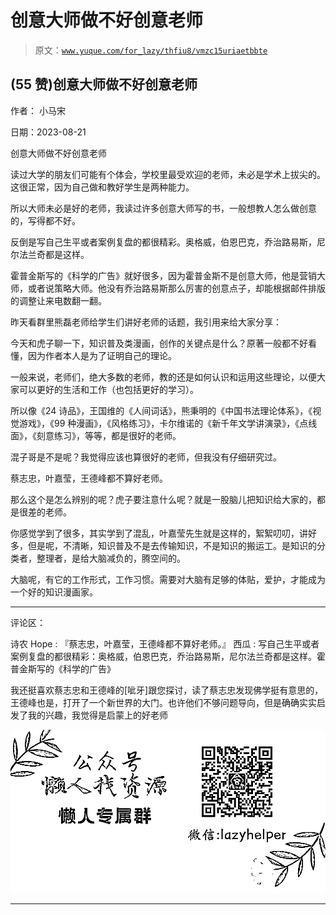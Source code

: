 # 创意大师做不好创意老师

> 原文：[`www.yuque.com/for_lazy/thfiu8/vmzc15uriaetbbte`](https://www.yuque.com/for_lazy/thfiu8/vmzc15uriaetbbte)

## (55 赞)创意大师做不好创意老师

作者： 小马宋

日期：2023-08-21

创意大师做不好创意老师

读过大学的朋友们可能有个体会，学校里最受欢迎的老师，未必是学术上拔尖的。这很正常，因为自己做和教好学生是两种能力。

所以大师未必是好的老师，我读过许多创意大师写的书，一般想教人怎么做创意的，写得都不好。

反倒是写自己生平或者案例复盘的都很精彩。奥格威，伯恩巴克，乔治路易斯，尼尔法兰奇都是这样。

霍普金斯写的《科学的广告》就好很多，因为霍普金斯不是创意大师，他是营销大师，或者说策略大师。他没有乔治路易斯那么厉害的创意点子，却能根据邮件排版的调整让来电数翻一翻。

昨天看群里熊磊老师给学生们讲好老师的话题，我引用来给大家分享：

今天和虎子聊一下，知识普及类漫画，创作的关键点是什么？原著一般都不好看懂，因为作者本人是为了证明自己的理论。

一般来说，老师们，绝大多数的老师，教的还是如何认识和运用这些理论，以便大家可以更好的生活和工作（也包括更好的学习）。

所以像《24 诗品》，王国维的《人间词话》，熊秉明的《中国书法理论体系》，《视觉游戏》，《99 种漫画》，《风格练习》，卡尔维诺的《新千年文学讲演录》，《点线面》，《刻意练习》，等等，都是很好的老师。

混子哥是不是呢？我觉得应该也算很好的老师，但我没有仔细研究过。

蔡志忠，叶嘉莹，王德峰都不算好老师。

那么这个是怎么辨别的呢？虎子要注意什么呢？就是一股脑儿把知识给大家的，都是很差的老师。

你感觉学到了很多，其实学到了混乱，叶嘉莹先生就是这样的，絮絮叨叨，讲好多，但是呢，不清晰，知识普及不是去传输知识，不是知识的搬运工。是知识的分类者，整理者，是给大脑减负的，腾空间的。

大脑呢，有它的工作形式，工作习惯。需要对大脑有足够的体贴，爱护，才能成为一个好的知识漫画家。

* * *

评论区：

诗农 Hope : 『蔡志忠，叶嘉莹，王德峰都不算好老师。』
西瓜 : 写自己生平或者案例复盘的都很精彩：奥格威，伯恩巴克，乔治路易斯，尼尔法兰奇都是这样。霍普金斯写的《科学的广告》

我还挺喜欢蔡志忠和王德峰的[呲牙]跟您探讨，读了蔡志忠发现佛学挺有意思的，王德峰也是，打开了一个新世界的大门。也许他们不够问题导向，但是确确实实启发了我的兴趣，我觉得是启蒙上的好老师

![](img/1c37d505930596d12a88ab23e11aa07a.png)

* * *